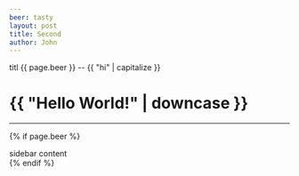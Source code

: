 ```yaml
---
beer: tasty
layout: post
title: Second
author: John
---
```



titl {{ page.beer }} -- {{ "hi" | capitalize }}

<h1>{{ "Hello World!" | downcase }}</h1>

<HR>

{% if page.beer %}
  <div class="sidebar">
    sidebar content
  </div>
{% endif %}

